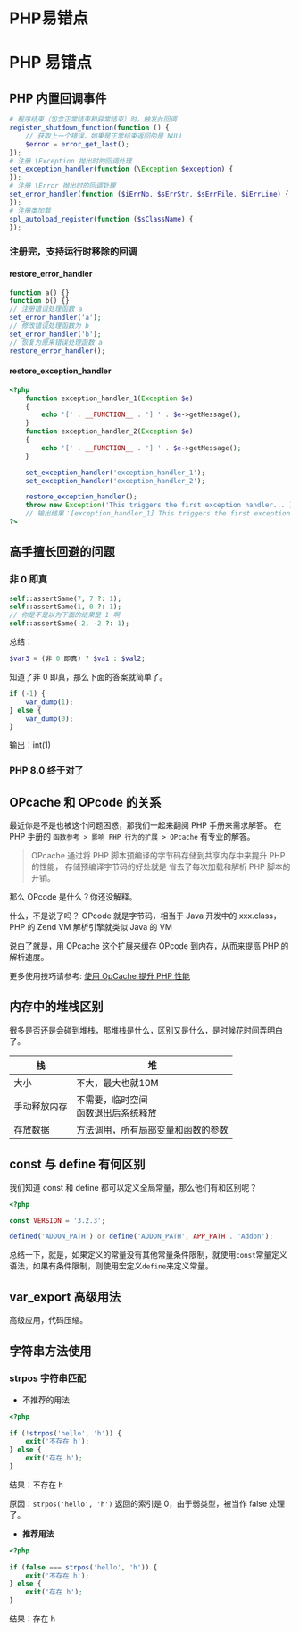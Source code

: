# PHP易错点


# PHP 易错点

## PHP 内置回调事件

```php
# 程序结束（包含正常结束和异常结束）时，触发此回调
register_shutdown_function(function () {
    // 获取上一个错误，如果是正常结束返回的是 NULL
    $error = error_get_last();
});
# 注册 \Exception 抛出时的回调处理
set_exception_handler(function (\Exception $exception) {
});
# 注册 \Error 抛出时的回调处理
set_error_handler(function ($iErrNo, $sErrStr, $sErrFile, $iErrLine) {
});
# 注册类加载
spl_autoload_register(function ($sClassName) {
});
```

### 注册完，支持运行时移除的回调

#### restore_error_handler

```php
function a() {}
function b() {}
// 注册错误处理函数 a
set_error_handler('a');
// 修改错误处理函数为 b
set_error_handler('b');
// 恢复为原来错误处理函数 a
restore_error_handler();
```

#### restore_exception_handler

```php
<?php
    function exception_handler_1(Exception $e)
    {
        echo '[' . __FUNCTION__ . '] ' . $e->getMessage();
    }
    function exception_handler_2(Exception $e)
    {
        echo '[' . __FUNCTION__ . '] ' . $e->getMessage();
    }

    set_exception_handler('exception_handler_1');
    set_exception_handler('exception_handler_2');

    restore_exception_handler();
    throw new Exception('This triggers the first exception handler...');
	// 输出结果：[exception_handler_1] This triggers the first exception handler...
?>
```

## 高手擅长回避的问题

### 非 0 即真

```php
self::assertSame(7, 7 ?: 1);
self::assertSame(1, 0 ?: 1);
// 你是不是以为下面的结果是 1 啊
self::assertSame(-2, -2 ?: 1);
```

总结：

```php
$var3 = (非 0 即真) ? $va1 : $val2;
```

知道了非 0 即真，那么下面的答案就简单了。

```php
if (-1) {
    var_dump(1);
} else {
    var_dump(0);
}
```

输出：int(1)

### PHP 8.0 终于对了

## OPcache 和 OPcode 的关系

最近你是不是也被这个问题困惑，那我们一起来翻阅 PHP 手册来需求解答。
在 PHP 手册的 `函数参考 > 影响 PHP 行为的扩展 > OPcache` 有专业的解答。

> OPcache 通过将 PHP 脚本预编译的字节码存储到共享内存中来提升 PHP 的性能， 存储预编译字节码的好处就是 省去了每次加载和解析 PHP 脚本的开销。

那么 OPcode 是什么？你还没解释。

什么，不是说了吗？ OPcode 就是字节码，相当于 Java 开发中的 xxx.class，PHP 的 Zend VM 解析引擎就类似 Java 的 VM

说白了就是，用 OPcache 这个扩展来缓存 OPcode 到内存，从而来提高 PHP 的解析速度。

更多使用技巧请参考: [使用 OpCache 提升 PHP 性能](https://segmentfault.com/a/1190000002523558)

## 内存中的堆栈区别

很多是否还是会碰到堆栈，那堆栈是什么，区别又是什么，是时候花时间弄明白了。

| 栈   | 堆   |
| ---- | ---- |
|大小|不大，最大也就10M|可以分配大量内存空间|
|手动释放内存|不需要，临时空间<br>函数退出后系统释放|手动释放|
|存放数据|方法调用，所有局部变量和函数的参数|操作系统分配，手动释放，最终 OS 释放|

## const 与 define 有何区别

我们知道 const 和 define 都可以定义全局常量，那么他们有和区别呢？

```php
<?php

const VERSION = '3.2.3';

defined('ADDON_PATH') or define('ADDON_PATH', APP_PATH . 'Addon');
```

总结一下，就是，如果定义的常量没有其他常量条件限制，就使用`const`常量定义语法，如果有条件限制，则使用宏定义`define`来定义常量。

## var_export 高级用法

高级应用，代码压缩。

## 字符串方法使用

### strpos 字符串匹配

- 不推荐的用法

```php
<?php
    
if (!strpos('hello', 'h')) {
    exit('不存在 h');
} else {
    exit('存在 h');
}
```

结果：不存在 h

原因：`strpos('hello', 'h')` 返回的索引是 0，由于弱类型，被当作 false 处理了。

- **推荐用法**

```php
<?php
    
if (false === strpos('hello', 'h')) {
    exit('不存在 h');
} else {
    exit('存在 h');
}
```

结果：存在 h
